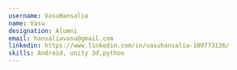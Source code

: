 ```yaml
---
username: VasuHansalia
name: Vasu
designation: Alumni
email: hansaliavasu@gmail.com
linkedin: https://www.linkedin.com/in/vasuhansalia-109773136/
skills: Android, unity 3d,python
---
```

